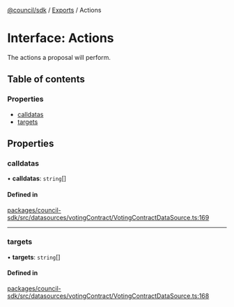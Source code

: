 [@council/sdk](../README.md) / [Exports](../modules.md) / Actions

# Interface: Actions

The actions a proposal will perform.

## Table of contents

### Properties

- [calldatas](Actions.md#calldatas)
- [targets](Actions.md#targets)

## Properties

### calldatas

• **calldatas**: `string`[]

#### Defined in

[packages/council-sdk/src/datasources/votingContract/VotingContractDataSource.ts:169](https://github.com/delv-tech/council-monorepo/blob/c29492c/packages/council-sdk/src/datasources/votingContract/VotingContractDataSource.ts#L169)

___

### targets

• **targets**: `string`[]

#### Defined in

[packages/council-sdk/src/datasources/votingContract/VotingContractDataSource.ts:168](https://github.com/delv-tech/council-monorepo/blob/c29492c/packages/council-sdk/src/datasources/votingContract/VotingContractDataSource.ts#L168)

